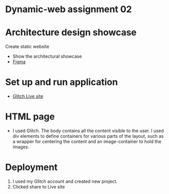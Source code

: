 
# Dynamic-web assignment 02
# Architecture design showcase


Create static website
* Show the architectural showcase
* [Figma](https://www.figma.com/file/njClMNPUWTN5foeX4wHwXO/DW--web-2?type=design&node-id=0%3A1&mode=design&t=qVS64I9xF7mbP2tZ-1)

# Set up and run application  
* [ Glitch Live site ](https://dynamic-web-2-penny.glitch.me)


# HTML page
* I used Glitch. The body contains all the content visible to the user.
I used div elements to define containers for various parts of the layout, such as a wrapper for centering the content and an image-container to hold the images.


# Deployment
1. I used my Glitch account and created new project. 
2. Clicked share to Live site
   


